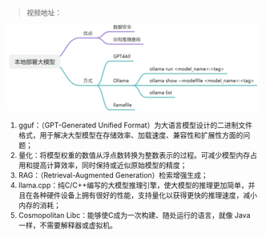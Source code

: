 > 视频地址：
>

![本地部署大模型总结思维导图](../pics/本地部署大模型总结思维导图.png)

1. gguf：（GPT-Generated Unified Format）为大语言模型设计的二进制文件格式，用于解决大型模型在存储效率、加载速度、兼容性和扩展性方面的问题；
2. 量化：将模型权重的数值从浮点数转换为整数表示的过程。可减少模型内存占用和提高计算效率，同时保持或近似原始模型的精度；
3. RAG：（Retrieval-Augmented Generation）检索增强生成；
4. llama.cpp：纯C/C++编写的大模型推理引擎，使大模型的推理更加简单，并且在各种硬件设备上拥有很好的性能，支持量化以获得更快的推理速度，减小内存的消耗；
5. Cosmopolitan Libc：能够使C成为一次构建、随处运行的语言，就像 Java 一样，不需要解释器或虚拟机。

